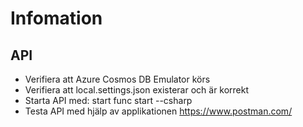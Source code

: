 # Infomation


## API
* Verifiera att Azure Cosmos DB Emulator körs
* Verifiera att local.settings.json existerar och är korrekt
* Starta API med: start func start --csharp
* Testa API med hjälp av applikationen https://www.postman.com/





